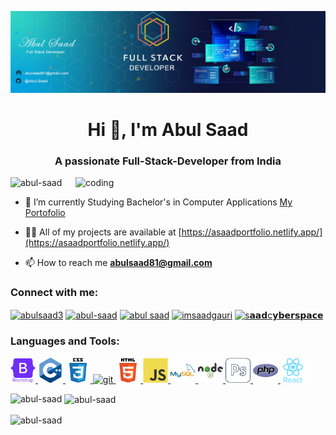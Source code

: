 ![logo](https://github.com/Abul-Saad/Abul-Saad/blob/main/Banner%20all%20records.jpg)

<h1 align="center">Hi 👋, I'm Abul Saad</h1>
<h3 align="center">A passionate Full-Stack-Developer from India</h3>

<img align="right" alt="coding" width="400" src="https://camo.githubusercontent.com/7de37139d0b4c1ce40865e799b446c0e963a3dd8fb68d239707237c40604fa3d/68747470733a2f2f63646e2e6472696262626c652e636f6d2f75736572732f3733303730332f73637265656e73686f74732f363538313234332f6176656e746f2e676966">

<p align="left"> <img src="https://komarev.com/ghpvc/?username=abul-saad&label=Profile%20views&color=0e75b6&style=flat" alt="abul-saad" /> </p>

- 🔭 I’m currently Studying Bachelor's in Computer Applications [My Portofolio](https://asaadportfolio.netlify.app/)

- 👨‍💻 All of my projects are available at [https://asaadportfolio.netlify.app/](https://asaadportfolio.netlify.app/)

- 📫 How to reach me **abulsaad81@gmail.com**

<h3 align="left">Connect with me:</h3>
<p align="left">
<a href="https://twitter.com/abulsaad3" target="blank"><img align="center" src="https://raw.githubusercontent.com/rahuldkjain/github-profile-readme-generator/master/src/images/icons/Social/twitter.svg" alt="abulsaad3" height="30" width="40"  /></a>
<a href="https://linkedin.com/in/abul-saad" target="blank"><img align="center" src="https://raw.githubusercontent.com/rahuldkjain/github-profile-readme-generator/master/src/images/icons/Social/linked-in-alt.svg" alt="abul-saad" height="30" width="40" /></a>
<a href="https://fb.com/abul saad" target="blank"><img align="center" src="https://raw.githubusercontent.com/rahuldkjain/github-profile-readme-generator/master/src/images/icons/Social/facebook.svg" alt="abul saad" height="30" width="40" /></a>
<a href="https://instagram.com/imsaadgauri" target="blank"><img align="center" src="https://raw.githubusercontent.com/rahuldkjain/github-profile-readme-generator/master/src/images/icons/Social/instagram.svg" alt="imsaadgauri" height="30" width="40" /></a>
<a href="https://www.youtube.com/c/saad cyberspace" target="blank"><img align="center" src="https://raw.githubusercontent.com/rahuldkjain/github-profile-readme-generator/master/src/images/icons/Social/youtube.svg" alt="s𝗮𝗮𝗱c𝘆𝗯𝗲𝗿𝘀𝗽𝗮𝗰𝗲" height="30" width="40" /></a>
</p>

<h3 align="left" background-color="#fff">Languages and Tools:</h3>
<p align="left"> <a href="https://getbootstrap.com" target="_blank" rel="noreferrer"> <img src="https://raw.githubusercontent.com/devicons/devicon/master/icons/bootstrap/bootstrap-plain-wordmark.svg" alt="bootstrap" width="40" height="40"/> </a> <a href="https://www.w3schools.com/cpp/" target="_blank" rel="noreferrer"> <img src="https://raw.githubusercontent.com/devicons/devicon/master/icons/cplusplus/cplusplus-original.svg" alt="cplusplus" width="40" height="40"/> </a> <a href="https://www.w3schools.com/css/" target="_blank" rel="noreferrer"> <img src="https://raw.githubusercontent.com/devicons/devicon/master/icons/css3/css3-original-wordmark.svg" alt="css3" width="40" height="40"/> </a> <a href="https://git-scm.com/" target="_blank" rel="noreferrer"> <img src="https://www.vectorlogo.zone/logos/git-scm/git-scm-icon.svg" alt="git" width="40" height="40"/> </a> <a href="https://www.w3.org/html/" target="_blank" rel="noreferrer"> <img src="https://raw.githubusercontent.com/devicons/devicon/master/icons/html5/html5-original-wordmark.svg" alt="html5" width="40" height="40"/> </a> <a href="https://developer.mozilla.org/en-US/docs/Web/JavaScript" target="_blank" rel="noreferrer"> <img src="https://raw.githubusercontent.com/devicons/devicon/master/icons/javascript/javascript-original.svg" alt="javascript" width="40" height="40"/> </a> <a href="https://www.mysql.com/" target="_blank" rel="noreferrer"> <img src="https://raw.githubusercontent.com/devicons/devicon/master/icons/mysql/mysql-original-wordmark.svg" alt="mysql" width="40" height="40"/> </a> <a href="https://nodejs.org" target="_blank" rel="noreferrer"> <img src="https://raw.githubusercontent.com/devicons/devicon/master/icons/nodejs/nodejs-original-wordmark.svg" alt="nodejs" width="40" height="40"/> </a> <a href="https://www.photoshop.com/en" target="_blank" rel="noreferrer"> <img src="https://raw.githubusercontent.com/devicons/devicon/master/icons/photoshop/photoshop-line.svg" alt="photoshop" width="40" height="40"/> </a> <a href="https://www.php.net" target="_blank" rel="noreferrer"> <img src="https://raw.githubusercontent.com/devicons/devicon/master/icons/php/php-original.svg" alt="php" width="40" height="40"/> </a> <a href="https://reactjs.org/" target="_blank" rel="noreferrer"> <img src="https://raw.githubusercontent.com/devicons/devicon/master/icons/react/react-original-wordmark.svg" alt="react" width="40" height="40"/> </a> </p>

<p><img align="left" src="https://github-readme-stats.vercel.app/api/top-langs?username=abul-saad&show_icons=true&locale=en&layout=compact" alt="abul-saad" /></p>

<p>&nbsp;<img align="center" src="https://github-readme-stats.vercel.app/api?username=abul-saad&show_icons=true&locale=en" alt="abul-saad" /></p>

<p><img align="center" src="https://github-readme-streak-stats.herokuapp.com/?user=abul-saad&" alt="abul-saad" /></p>
